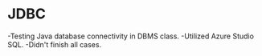# JDBC
-Testing Java database connectivity in DBMS class.
-Utilized Azure Studio SQL.
-Didn't finish all cases.

